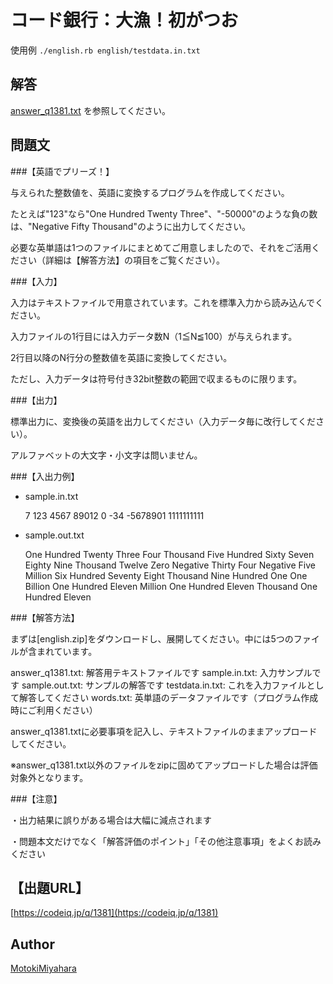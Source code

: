 コード銀行：大漁！初がつお
====

使用例
`./english.rb english/testdata.in.txt`


## 解答
[answer_q1381.txt](answer_q1381.txt) を参照してください。


## 問題文

###【英語でプリーズ！】

与えられた整数値を、英語に変換するプログラムを作成してください。

たとえば"123"なら"One Hundred Twenty Three"、"-50000"のような負の数は、"Negative Fifty Thousand"のように出力してください。

必要な英単語は1つのファイルにまとめてご用意しましたので、それをご活用ください（詳細は【解答方法】の項目をご覧ください）。

###【入力】

入力はテキストファイルで用意されています。これを標準入力から読み込んでください。

入力ファイルの1行目には入力データ数N（1≦N≦100）が与えられます。

2行目以降のN行分の整数値を英語に変換してください。

ただし、入力データは符号付き32bit整数の範囲で収まるものに限ります。

###【出力】

標準出力に、変換後の英語を出力してください（入力データ毎に改行してください）。

アルファベットの大文字・小文字は問いません。

###【入出力例】
- sample.in.txt

    7
    123
    4567
    89012
    0
    -34
    -5678901
    1111111111


- sample.out.txt

    One Hundred Twenty Three
    Four Thousand Five Hundred Sixty Seven
    Eighty Nine Thousand Twelve
    Zero
    Negative Thirty Four
    Negative Five Million Six Hundred Seventy Eight Thousand Nine Hundred One
    One Billion One Hundred Eleven Million One Hundred Eleven Thousand One Hundred Eleven

###【解答方法】

まずは[english.zip]をダウンロードし、展開してください。中には5つのファイルが含まれています。


answer_q1381.txt: 解答用テキストファイルです
sample.in.txt: 入力サンプルです
sample.out.txt: サンプルの解答です
testdata.in.txt: これを入力ファイルとして解答してください
words.txt: 英単語のデータファイルです（プログラム作成時にご利用ください）


answer_q1381.txtに必要事項を記入し、テキストファイルのままアップロードしてください。

※answer_q1381.txt以外のファイルをzipに固めてアップロードした場合は評価対象外となります。

###【注意】

・出力結果に誤りがある場合は大幅に減点されます

・問題本文だけでなく「解答評価のポイント」「その他注意事項」をよくお読みください


## 【出題URL】
[https://codeiq.jp/q/1381](https://codeiq.jp/q/1381)

## Author
[MotokiMiyahara](https://github.com/MotokiMiyahara/)


